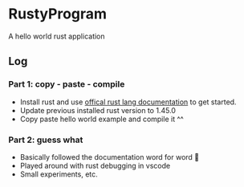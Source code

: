 # RustyProgram
A hello world rust application

## Log
### Part 1: copy - paste - compile
- Install rust and use [offical rust lang documentation](https://doc.rust-lang.org/book/) to get started.
- Update previous installed rust version to 1.45.0
- Copy paste hello world example and compile it ^^

### Part 2: guess what
- Basically followed the documentation word for word 🤣
- Played around with rust debugging in vscode
- Small experiments, etc.
